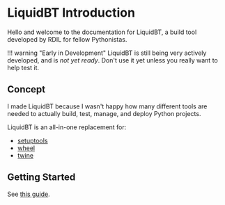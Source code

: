 # LiquidBT Introduction

Hello and welcome to the documentation for LiquidBT, a build tool developed by RDIL for fellow Pythonistas.

!!! warning "Early in Development"
    LiquidBT is still being very actively
    developed, and is *not yet ready*. Don't
    use it yet unless you really want to help
    test it.

## Concept

I made LiquidBT because I wasn't happy how many different tools are needed to actually build, test, manage, and deploy Python projects.

LiquidBT is an all-in-one replacement for:

* [setuptools](https://setuptools.readthedocs.io/en/stable/)
* [wheel](https://wheel.readthedocs.io/en/stable/)
* [twine](https://twine.readthedocs.io/en/stable/)

## Getting Started

See [this guide](./getting-started.md).
